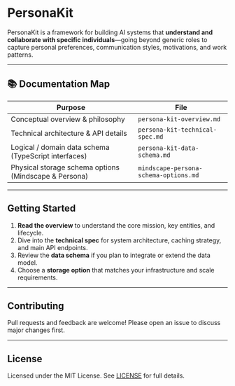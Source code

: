 # PersonaKit

PersonaKit is a framework for building AI systems that **understand and collaborate with specific individuals**—going beyond generic roles to capture personal preferences, communication styles, motivations, and work patterns.

---
## 📚 Documentation Map

| Purpose | File |
|---------|------|
| Conceptual overview & philosophy | `persona-kit-overview.md` |
| Technical architecture & API details | `persona-kit-technical-spec.md` |
| Logical / domain data schema (TypeScript interfaces) | `persona-kit-data-schema.md` |
| Physical storage schema options (Mindscape & Persona) | `mindscape-persona-schema-options.md` |

---
## Getting Started

1. **Read the overview** to understand the core mission, key entities, and lifecycle.
2. Dive into the **technical spec** for system architecture, caching strategy, and main API endpoints.
3. Review the **data schema** if you plan to integrate or extend the data model.
4. Choose a **storage option** that matches your infrastructure and scale requirements.

---
## Contributing

Pull requests and feedback are welcome! Please open an issue to discuss major changes first.

---
## License

Licensed under the MIT License. See [LICENSE](LICENSE) for full details. 